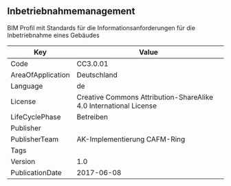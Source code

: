 ## Inbetriebnahmemanagement
BIM Profil mit Standards für die Informationsanforderungen für die Inbetriebnahme eines Gebäudes

Key | Value |
--|--|
Code | CC3.0.01 |  
AreaOfApplication | Deutschland |  
Language | de |  
License | Creative Commons Attribution-ShareAlike 4.0 International License |  
LifeCyclePhase | Betreiben |  
Publisher | [](https://www.cafm-connect.org) |  
PublisherTeam | AK-Implementierung CAFM-Ring |  
Tags |  |  
Version | 1.0 |  
PublicationDate | 2017-06-08 |  
